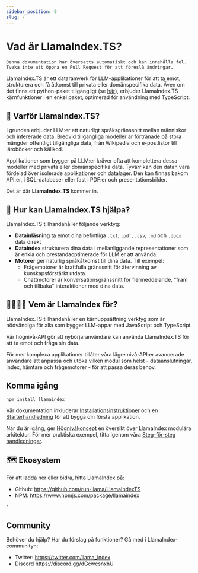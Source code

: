 ```yaml
---
sidebar_position: 0
slug: /
---
```


# Vad är LlamaIndex.TS?

`Denna dokumentation har översatts automatiskt och kan innehålla fel. Tveka inte att öppna en Pull Request för att föreslå ändringar.`

LlamaIndex.TS är ett dataramverk för LLM-applikationer för att ta emot, strukturera och få åtkomst till privata eller domänspecifika data. Även om det finns ett python-paket tillgängligt (se [här](https://docs.llamaindex.ai/en/stable/)), erbjuder LlamaIndex.TS kärnfunktioner i en enkel paket, optimerad för användning med TypeScript.

## 🚀 Varför LlamaIndex.TS?

I grunden erbjuder LLM:er ett naturligt språksgränssnitt mellan människor och infererade data. Bredvid tillgängliga modeller är förtränade på stora mängder offentligt tillgängliga data, från Wikipedia och e-postlistor till läroböcker och källkod.

Applikationer som bygger på LLM:er kräver ofta att komplettera dessa modeller med privata eller domänspecifika data. Tyvärr kan den datan vara fördelad över isolerade applikationer och datalager. Den kan finnas bakom API:er, i SQL-databaser eller fast i PDF:er och presentationsbilder.

Det är där **LlamaIndex.TS** kommer in.

## 🦙 Hur kan LlamaIndex.TS hjälpa?

LlamaIndex.TS tillhandahåller följande verktyg:

- **Datainläsning** ta emot dina befintliga `.txt`, `.pdf`, `.csv`, `.md` och `.docx` data direkt
- **Dataindex** strukturera dina data i mellanliggande representationer som är enkla och prestandaoptimerade för LLM:er att använda.
- **Motorer** ger naturlig språkåtkomst till dina data. Till exempel:
  - Frågemotorer är kraftfulla gränssnitt för återvinning av kunskapsförstärkt utdata.
  - Chattmotorer är konversationsgränssnitt för flermeddelande, "fram och tillbaka" interaktioner med dina data.

## 👨‍👩‍👧‍👦 Vem är LlamaIndex för?

LlamaIndex.TS tillhandahåller en kärnuppsättning verktyg som är nödvändiga för alla som bygger LLM-appar med JavaScript och TypeScript.

Vår högnivå-API gör att nybörjaranvändare kan använda LlamaIndex.TS för att ta emot och fråga sin data.

För mer komplexa applikationer tillåter våra lägre nivå-API:er avancerade användare att anpassa och utöka vilken modul som helst - dataanslutningar, index, hämtare och frågemotorer - för att passa deras behov.

## Komma igång

`npm install llamaindex`

Vår dokumentation inkluderar [Installationsinstruktioner](./installation.mdx) och en [Starterhandledning](./starter.md) för att bygga din första applikation.

När du är igång, ger [Högnivåkoncept](./concepts.md) en översikt över LlamaIndex modulära arkitektur. För mer praktiska exempel, titta igenom våra [Steg-för-steg handledningar](./end_to_end.md).

## 🗺️ Ekosystem

För att ladda ner eller bidra, hitta LlamaIndex på:

- Github: https://github.com/run-llama/LlamaIndexTS
- NPM: https://www.npmjs.com/package/llamaindex

"

## Community

Behöver du hjälp? Har du förslag på funktioner? Gå med i LlamaIndex-communityn:

- Twitter: https://twitter.com/llama_index
- Discord https://discord.gg/dGcwcsnxhU
